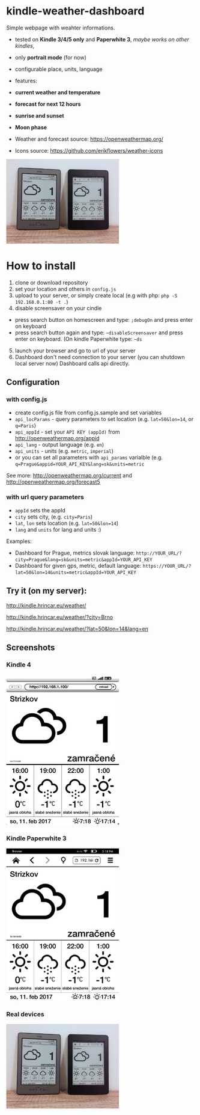 # kindle-weather-dashboard

Simple webpage with weahter informations.
* tested on **Kindle 3/4/5 only** and **Paperwhite 3**, *maybe works on other kindles*,
* only **portrait mode** (for now)
* configurable place, units, language
* features:
 * **current weather and temperature**
 * **forecast for next 12 hours**
 * **sunrise and sunset**
 * **Moon phase**

* Weather and forecast source: https://openweathermap.org/
* Icons source: https://github.com/erikflowers/weather-icons

<img src="real_devices.jpg" width="300" alt="Dashboard on real devices" />

# How to install
1. clone or download repository
2. set your location and others in `config.js`
3. upload to your server, or simply create local (e.g with php: `php -S 192.168.0.1:80 -t .`)
4. disable screensaver on your cindle
 * press search button on homescreen and type: `;debugOn` and press enter on keyboard
 * press search button again and type: `~disableScreensaver` and press enter on keyboard. (On kindle Paperwhite type: `~ds`
5. launch your browser and go to url of your server
6. Dashboard don't need connection to your server (you can shutdown local server now) Dashboard calls api directly.

## Configuration
### with config.js
* create config.js file from config.js.sample and set variables
 * `api_locParams` - query parameters to set location (e.g. `lat=50&lon=14`, or `q=Paris`)
 * `api_appId` - set your `API KEY (appId)` from http://openweathermap.org/appid
 * `api_lang` - output language (e.g. `en`)
 * `api_units` - units (e.g. `metric`, `imperial`)
 * or you can set all parameters with `api_params` varialble (e.g. `q=Prague&appid=YOUR_API_KEY&lang=sk&units=metric`
 
See more: http://openweathermap.org/current and http://openweathermap.org/forecast5

### with url query parameters
* `appId` sets the appId
* `city` sets city, (e.g. `city=Paris`)
* `lat`, `lon` sets location (e.g. `lat=50&lon=14`)
* `lang` and `units` for lang and units :)

Examples:
* Dashboard for Prague, metrics slovak language: `http://YOUR_URL/?city=Prague&lang=sk&units=metric&appId=YOUR_API_KEY`
* Dashboard for given gps, metric, default language: `https://YOUR_URL/?lat=50&lon=14&units=metric&appId=YOUR_API_KEY`

## Try it (on my server):

http://kindle.hrincar.eu/weather/

http://kindle.hrincar.eu/weather/?city=Brno

http://kindle.hrincar.eu/weather/?lat=50&lon=14&lang=en


## Screenshots

### Kindle 4
<img src="screenshot_kindle4.gif" width="300" alt="Kindle 4 screenshot" />

### Kindle Paperwhite 3
<img src="screenshot_paperwhite3.png" width="300" alt="Kindle Paperwhite 3 screenshot" />

### Real devices
<img src="real_devices.jpg" width="300" alt="Dashboard on real devices" />


